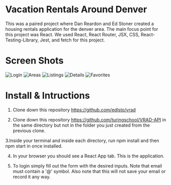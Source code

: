 # Vacation Rentals Around Denver

This was a paired project where Dan Reardon and Ed Stoner created a housing rentals application for the denver area. The main focus point for this project was React. We used React, React Router, JSX, CSS, React-Testing-Library, Jest, and fetch for this project.

# Screen Shots

![Login](https://user-images.githubusercontent.com/4350550/78462695-d12dda00-7691-11ea-8a0f-196590768f97.png)
![Areas](https://user-images.githubusercontent.com/4350550/78462707-e0ad2300-7691-11ea-9439-3ad0b3c05ae5.png)
![Listings](https://user-images.githubusercontent.com/4350550/78465484-9c327f00-76b3-11ea-9681-7b98dac80f0b.png)
![Details](https://user-images.githubusercontent.com/4350550/78462741-28cc4580-7692-11ea-993f-90b8e8d344ca.png)
![Favorites](https://user-images.githubusercontent.com/4350550/78462753-4ac5c800-7692-11ea-824e-cdc8bd401df6.png)

# Install & Intructions

1. Clone down this repository https://github.com/edlsto/vrad

2. Clone down this repository https://github.com/turingschool/VRAD-API in the same directory but not in the folder you just created from the previous clone.

3.Inside your terminal and inside each directory, run npm install and then npm start in once installed.

4. In your browser you should see a React App tab. This is the application.

5. To login simply fill out the form with the desired inputs. Note that email must contain a '@' symbol. Also note that this will not save your email or record it any way.
